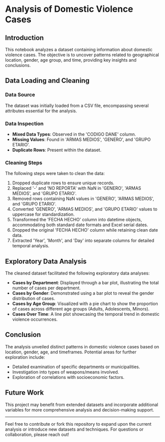 # Analysis of Domestic Violence Cases

## Introduction
This notebook analyzes a dataset containing information about domestic violence cases. The objective is to uncover patterns related to geographical location, gender, age group, and time, providing key insights and conclusions.

## Data Loading and Cleaning

### Data Source
The dataset was initially loaded from a CSV file, encompassing several attributes essential for the analysis.

### Data Inspection
- **Mixed Data Types**: Observed in the 'CODIGO DANE' column.
- **Missing Values**: Found in 'ARMAS MEDIOS', 'GENERO', and 'GRUPO ETARIO'.
- **Duplicate Rows**: Present within the dataset.

### Cleaning Steps
The following steps were taken to clean the data:

1. Dropped duplicate rows to ensure unique records.
2. Replaced '-' and 'NO REPORTA' with NaN in 'GENERO', 'ARMAS MEDIOS', and 'GRUPO ETARIO'.
3. Removed rows containing NaN values in 'GENERO', 'ARMAS MEDIOS', and 'GRUPO ETARIO'.
4. Converted 'GENERO', 'ARMAS MEDIOS', and 'GRUPO ETARIO' values to uppercase for standardization.
5. Transformed the 'FECHA HECHO' column into datetime objects, accommodating both standard date formats and Excel serial dates.
6. Dropped the original 'FECHA HECHO' column while retaining clean date data.
7. Extracted 'Year', 'Month', and 'Day' into separate columns for detailed temporal analysis.

## Exploratory Data Analysis

The cleaned dataset facilitated the following exploratory data analyses:

- **Cases by Department**: Displayed through a bar plot, illustrating the total number of cases per department.
- **Cases by Gender**: Demonstrated using a bar plot to reveal the gender distribution of cases.
- **Cases by Age Group**: Visualized with a pie chart to show the proportion of cases across different age groups (Adults, Adolescents, Minors).
- **Cases Over Time**: A line plot showcasing the temporal trend in domestic violence occurrences.

## Conclusion

The analysis unveiled distinct patterns in domestic violence cases based on location, gender, age, and timeframes. Potential areas for further exploration include:

- Detailed examination of specific departments or municipalities.
- Investigation into types of weapons/means involved.
- Exploration of correlations with socioeconomic factors.

## Future Work
This project may benefit from extended datasets and incorporate additional variables for more comprehensive analysis and decision-making support.

---

Feel free to contribute or fork this repository to expand upon the current analysis or introduce new datasets and techniques. For questions or collaboration, please reach out!
